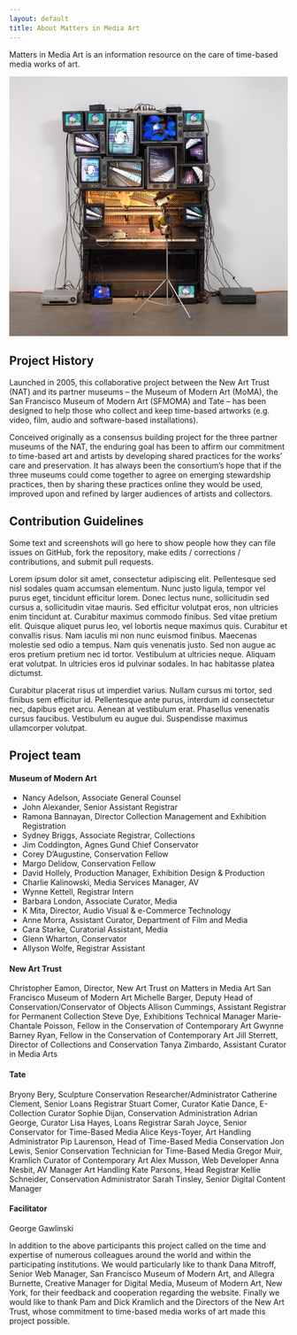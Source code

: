 ```yaml
---
layout: default
title: About Matters in Media Art
---
```




<section id="about" class="section scrollspy" markdown="1">

<span class="flow-text">
Matters in Media Art is an information resource on the care of time-based media works of art.
</span>

![](img/paik.jpg)

</section>



<section id="project-history" class="section scrollspy" markdown="1">

## Project History

Launched in 2005, this collaborative project between the New Art Trust (NAT) and its partner museums – the Museum of Modern Art (MoMA), the San Francisco Museum of Modern Art (SFMOMA) and Tate – has been designed to help those who collect and keep time-based artworks (e.g. video, film, audio and software-based installations).

Conceived originally as a consensus building project for the three partner museums of the NAT, the enduring goal has been to affirm our commitment to time-based art and artists by developing shared practices for the works’ care and preservation. It has always been the consortium’s hope that if the three museums could come together to agree on emerging stewardship practices, then by sharing these practices online they would be used, improved upon and refined by larger audiences of artists and collectors. 
</section>



<section id="contribution-guidelines" class="section scrollspy" markdown="1">

## Contribution Guidelines

Some text and screenshots will go here to show people how they can file issues on GitHub, fork the repository, make edits / corrections / contributions, and submit pull requests.

Lorem ipsum dolor sit amet, consectetur adipiscing elit. Pellentesque sed nisl sodales quam accumsan elementum. Nunc justo ligula, tempor vel purus eget, tincidunt efficitur lorem. Donec lectus nunc, sollicitudin sed cursus a, sollicitudin vitae mauris. Sed efficitur volutpat eros, non ultricies enim tincidunt at. Curabitur maximus commodo finibus. Sed vitae pretium elit. Quisque aliquet purus leo, vel lobortis neque maximus quis. Curabitur et convallis risus. Nam iaculis mi non nunc euismod finibus. Maecenas molestie sed odio a tempus. Nam quis venenatis justo. Sed non augue ac eros pretium pretium nec id tortor. Vestibulum at ultricies neque. Aliquam erat volutpat. In ultricies eros id pulvinar sodales. In hac habitasse platea dictumst.

Curabitur placerat risus ut imperdiet varius. Nullam cursus mi tortor, sed finibus sem efficitur id. Pellentesque ante purus, interdum id consectetur nec, dapibus eget arcu. Aenean at vestibulum erat. Phasellus venenatis cursus faucibus. Vestibulum eu augue dui. Suspendisse maximus ullamcorper volutpat.

</section>




<section id="the-team" class="section scrollspy" markdown="1">

## Project team

#### Museum of Modern Art

* Nancy Adelson, Associate General Counsel
* John Alexander, Senior Assistant Registrar
* Ramona Bannayan, Director Collection Management and Exhibition Registration
* Sydney Briggs, Associate Registrar, Collections
* Jim Coddington, Agnes Gund Chief Conservator
* Corey D’Augustine, Conservation Fellow
* Margo Delidow, Conservation Fellow
* David Hollely, Production Manager, Exhibition Design & Production
* Charlie Kalinowski, Media Services Manager, AV
* Wynne Kettell, Registrar Intern
* Barbara London, Associate Curator, Media
* K Mita, Director, Audio Visual & e-Commerce Technology
* Anne Morra, Assistant Curator, Department of Film and Media
* Cara Starke, Curatorial Assistant, Media
* Glenn Wharton, Conservator
* Allyson Wolfe, Registrar Assistant

#### New Art Trust
Christopher Eamon, Director, New Art Trust on Matters in Media Art
San Francisco Museum of Modern Art
Michelle Barger, Deputy Head of Conservation/Conservator of Objects
Allison Cummings, Assistant Registrar for Permanent Collection
Steve Dye, Exhibitions Technical Manager
Marie-Chantale Poisson, Fellow in the Conservation of Contemporary Art
Gwynne Barney Ryan, Fellow in the Conservation of Contemporary Art
Jill Sterrett, Director of Collections and Conservation
Tanya Zimbardo, Assistant Curator in Media Arts

#### Tate
Bryony Bery, Sculpture Conservation Researcher/Administrator
Catherine Clement, Senior Loans Registrar
Stuart Comer, Curator
Katie Dance, E-Collection Curator
Sophie Dijan, Conservation Administration
Adrian George, Curator
Lisa Hayes, Loans Registrar
Sarah Joyce, Senior Conservator for Time-Based Media
Alice Keys-Toyer, Art Handling Administrator
Pip Laurenson, Head of Time-Based Media Conservation
Jon Lewis, Senior Conservation Technician for Time-Based Media
Gregor Muir, Kramlich Curator of Contemporary Art
Alex Musson, Web Developer
Anna Nesbit, AV Manager Art Handling
Kate Parsons, Head Registrar
Kellie Schneider, Conservation Administrator
Sarah Tinsley, Senior Digital Content Manager

#### Facilitator
George Gawlinski

In addition to the above participants this project called on the time and expertise of numerous colleagues around the world and within the participating institutions. We would particularly like to thank Dana Mitroff, Senior Web Manager, San Francisco Museum of Modern Art, and Allegra Burnette, Creative Manager for Digital Media, Museum of Modern Art, New York, for their feedback and cooperation regarding the website. Finally we would like to thank Pam and Dick Kramlich and the Directors of the New Art Trust, whose commitment to time-based media works of art made this project possible.

</section>